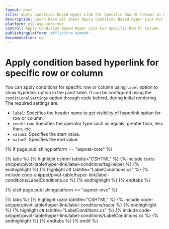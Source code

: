 ```yaml
---
layout: post
title: Apply Condition Based Hyper Link For Specific Row Or Column in ##Platform_Name## Pivot Table Component
description: Learn here all about Apply Condition Based Hyper Link For Specific Row Or Column in Syncfusion ##Platform_Name## Pivot Table component and more.
platform: ej2-asp-core-mvc
control: Apply Condition Based Hyper Link For Specific Row Or Column
publishingplatform: ##Platform_Name##
documentation: ug
---
```


# Apply condition based hyperlink for specific row or column

You can apply conditions for specific row or column using `label` option to show hyperlink option in the pivot table. It can be configured using the `conditionalSettings` option through code behind, during initial rendering. The required settings are:

* `label`: Specifies the header name to get visibility of hyperlink option for row or column.
* `condition`: Specifies the operator type such as equals, greater than, less than, etc.
* `value1`: Specifies the start value.
* `value2`: Specifies the end value.

{% if page.publishingplatform == "aspnet-core" %}

{% tabs %}
{% highlight cshtml tabtitle="CSHTML" %}
{% include code-snippet/pivot-table/hyper-link/label-conditions/tagHelper %}
{% endhighlight %}
{% highlight c# tabtitle="LabelConditions.cs" %}
{% include code-snippet/pivot-table/hyper-link/label-conditions/LabelConditions.cs %}
{% endhighlight %}
{% endtabs %}

{% elsif page.publishingplatform == "aspnet-mvc" %}

{% tabs %}
{% highlight razor tabtitle="CSHTML" %}
{% include code-snippet/pivot-table/hyper-link/label-conditions/razor %}
{% endhighlight %}
{% highlight c# tabtitle="LabelConditions.cs" %}
{% include code-snippet/pivot-table/hyper-link/label-conditions/LabelConditions.cs %}
{% endhighlight %}
{% endtabs %}
{% endif %}


